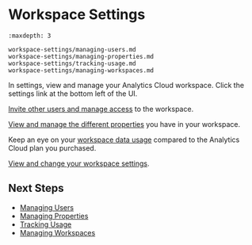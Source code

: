 # Workspace Settings

```{toctree}
:maxdepth: 3

workspace-settings/managing-users.md
workspace-settings/managing-properties.md
workspace-settings/tracking-usage.md
workspace-settings/managing-workspaces.md
```

In settings, view and manage your Analytics Cloud workspace. Click the settings link at the bottom left of the UI.

[Invite other users and manage access](./workspace-settings/managing-users.md) to the workspace. 

[View and manage the different properties](./workspace-settings/managing-properties.md) you have in your workspace. 

Keep an eye on your [workspace data usage](./workspace-settings/tracking-usage.md) compared to the Analytics Cloud plan you purchased. 

[View and change your workspace settings](./workspace-settings/managing-workspaces.md). 

## Next Steps

- [Managing Users](./workspace-settings/managing-users.md)
- [Managing Properties](./workspace-settings/managing-properties.md)
- [Tracking Usage](./workspace-settings/tracking-usage.md)
- [Managing Workspaces](./workspace-settings/managing-workspaces.md)